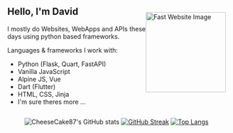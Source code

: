 

<div style="display: flex; align-items: center; justify-content: center">
<div>
<h2>Hello, I'm David </h2>
<p>I mostly do Websites, WebApps and APIs these<br/>
days using python based frameworks.</p>
<p>Languages & frameworks I work with:</p>
<ul>
<li>Python (Flask, Quart, FastAPI)</li>
<li>Vanilla JavaScript</li>
<li>Alpine JS, Vue</li>
<li>Dart (Flutter)</li>
<li>HTML, CSS, Jinja</li>
<li>I'm sure theres more ...</li>
</ul>
</div>

<img src="https://flask-bvw3f.herokuapp.com/uilix/static/img/custom-websites-feature.gif" width="180" alt="Fast Website Image"/>
</div>

<div style="text-align: center">

![CheeseCake87's GitHub stats](https://github-readme-stats.vercel.app/api?username=CheeseCake87&show_icons=true&theme=dark)
[![GitHub Streak](http://github-readme-streak-stats.herokuapp.com?user=CheeseCake87&theme=dark)](https://git.io/streak-stats)
[![Top Langs](https://github-readme-stats.vercel.app/api/top-langs/?username=CheeseCake87&layout=compact)](https://github.com/anuraghazra/github-readme-stats)

</div>
